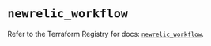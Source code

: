 # `newrelic_workflow`

Refer to the Terraform Registry for docs: [`newrelic_workflow`](https://registry.terraform.io/providers/newrelic/newrelic/3.28.1/docs/resources/workflow).
